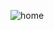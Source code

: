 ![home](https://github.com/jmorris1632/verbose-waddle/assets/153467687/560d87cb-d1bd-432e-9f2e-291458357da8)
